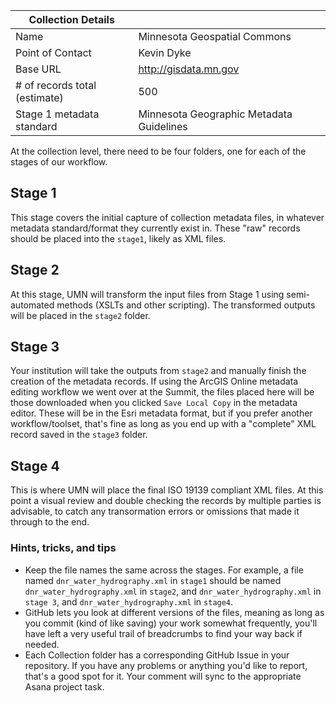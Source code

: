 |    Collection Details          |                                          |
|--------------------------------|------------------------------------------| 
| Name                           | Minnesota Geospatial Commons             |
| Point of Contact               | Kevin Dyke                               |
| Base URL                       | http://gisdata.mn.gov                    |
| \# of records total (estimate) |      500                                 |
| Stage 1 metadata standard      | Minnesota Geographic Metadata Guidelines |

At the collection level, there need to be four folders, one for each of the stages of our workflow.

## Stage 1
This stage covers the initial capture of collection metadata files, in whatever metadata standard/format they currently exist in. These "raw" records should be placed into the `stage1`, likely as XML files.

## Stage 2
At this stage, UMN will transform the input files from Stage 1 using semi-automated methods (XSLTs and other scripting). The transformed outputs will be placed in the `stage2` folder.

## Stage 3
Your institution will take the outputs from `stage2` and manually finish the creation of the metadata records. If using the ArcGIS Online metadata editing workflow we went over at the Summit, the files placed here will be those downloaded when you clicked `Save Local Copy` in the metadata editor. These will be in the Esri metadata format, but if you prefer another workflow/toolset, that's fine as long as you end up with a "complete" XML record saved in the `stage3` folder.

## Stage 4
This is where UMN will place the final ISO 19139 compliant XML files. At this point a visual review and double checking the records by multiple parties is advisable, to catch any transormation errors or omissions that made it through to the end.

### Hints, tricks, and tips
- Keep the file names the same across the stages. For example, a file named `dnr_water_hydrography.xml` in `stage1` should be named `dnr_water_hydrography.xml` in `stage2`, and `dnr_water_hydrography.xml` in `stage 3`, and `dnr_water_hydrography.xml` in `stage4`.
- GitHub lets you look at different versions of the files, meaning as long as you commit (kind of like saving) your work somewhat frequently, you'll have left a very useful trail of breadcrumbs to find your way back if needed.
- Each Collection folder has a corresponding GitHub Issue in your repository. If you have any problems or anything you'd like to report, that's a good spot for it. Your comment will sync to the appropriate Asana project task.